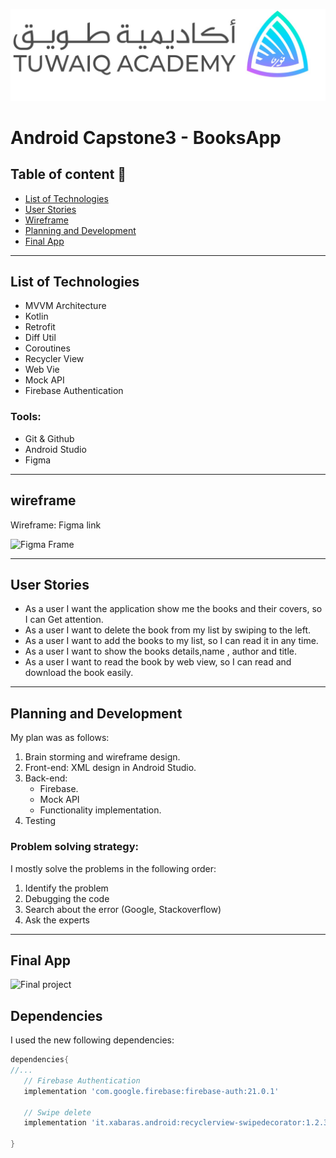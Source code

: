 ![twuiaq](https://github.com/HanaaAlrashidi/TodoList/blob/64ef64676dd40bbb94c0b8e41fc0ba14a1e14ba2/twuiaq.jpeg)

# Android Capstone3 - BooksApp

## Table of content 📄

- [List of Technologies](#list-of-technologies)
- [User Stories](#user-stories)
- [Wireframe](#wireframe)
- [Planning and Development](#planning-and-development)
- [Final App](#final-app)  

<hr>

## List of Technologies
-	MVVM Architecture
-   Kotlin
-   Retrofit
-   Diff Util
-   Coroutines
-   Recycler View
-   Web Vie
-   Mock API
-   Firebase Authentication

### Tools:
-   Git & Github
-	Android Studio
-	Figma

<hr>

## wireframe
Wireframe:
Figma link 

![Figma Frame]()

<hr>

## User Stories
-	As a user I want the application show me the books and their covers, so I can Get attention.
-	As a user I want to delete the book from my list by swiping to the left.
-	As a user I want to add the books to my list,  so I can read it in any time.
-	As a user I want to show the books details,name , author and title.
-	As a user I want to read the book by web view, so I can read and download the book easily.

<hr>

## Planning and Development

My plan was as follows:

1. Brain storming and wireframe design.
2. Front-end: XML design in Android Studio.
3. Back-end:
    - Firebase.
    - Mock API  
    - Functionality implementation.
4. Testing

### Problem solving strategy:
I mostly solve the problems in the following order:
1. Identify the problem
2. Debugging the code
3. Search about the error (Google, Stackoverflow)
4. Ask the experts

<hr>

## Final App

![Final project]()

## Dependencies

I used the new following dependencies:

```groovy
dependencies{
//...
   // Firebase Authentication
   implementation 'com.google.firebase:firebase-auth:21.0.1'
   
   // Swipe delete
   implementation 'it.xabaras.android:recyclerview-swipedecorator:1.2.3'

}
```



